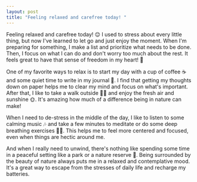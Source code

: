```yaml
---
layout: post
title: "Feeling relaxed and carefree today! "
---
```

Feeling relaxed and carefree today! 😌 I used to stress about every little thing, but now I've learned to let go and just enjoy the moment. When I'm preparing for something, I make a list and prioritize what needs to be done. Then, I focus on what I can do and don't worry too much about the rest. It feels great to have that sense of freedom in my heart! 💖

One of my favorite ways to relax is to start my day with a cup of coffee ☕️ and some quiet time to write in my journal 📝. I find that getting my thoughts down on paper helps me to clear my mind and focus on what's important. After that, I like to take a walk outside 🚶‍♀️ and enjoy the fresh air and sunshine 🌞. It's amazing how much of a difference being in nature can make!

When I need to de-stress in the middle of the day, I like to listen to some calming music 🎶 and take a few minutes to meditate or do some deep breathing exercises 🧘‍♀️. This helps me to feel more centered and focused, even when things are hectic around me.

And when I really need to unwind, there's nothing like spending some time in a peaceful setting like a park or a nature reserve 🌳. Being surrounded by the beauty of nature always puts me in a relaxed and contemplative mood. It's a great way to escape from the stresses of daily life and recharge my batteries.
